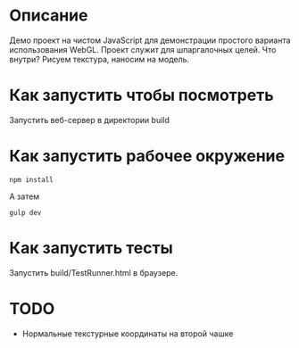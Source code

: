 # Описание

Демо проект на чистом JavaScript для демонстрации простого варианта использования WebGL.
Проект служит для шпаргалочных целей.
Что внутри? Рисуем текстура, наносим на модель.

# Как запустить чтобы посмотреть

Запустить веб-сервер в директории build


# Как запустить рабочее окружение
    npm install
А затем
```
gulp dev
```
# Как запустить тесты

Запустить build/TestRunner.html в браузере.

# TODO

- Нормальные текстурные координаты на второй чашке